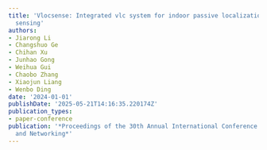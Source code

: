 ```yaml
---
title: 'Vlocsense: Integrated vlc system for indoor passive localization and human
  sensing'
authors:
- Jiarong Li
- Changshuo Ge
- Chihan Xu
- Junhao Gong
- Weihua Gui
- Chaobo Zhang
- Xiaojun Liang
- Wenbo Ding
date: '2024-01-01'
publishDate: '2025-05-21T14:16:35.220174Z'
publication_types:
- paper-conference
publication: '*Proceedings of the 30th Annual International Conference on Mobile Computing
  and Networking*'
---
```

